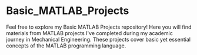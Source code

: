 # Basic_MATLAB_Projects
Feel free to explore my Basic MATLAB Projects repository! Here you will find materials from MATLAB projects I've completed during my academic journey in Mechanical Engineering. These projects cover basic yet essential concepts of the MATLAB programming language.

